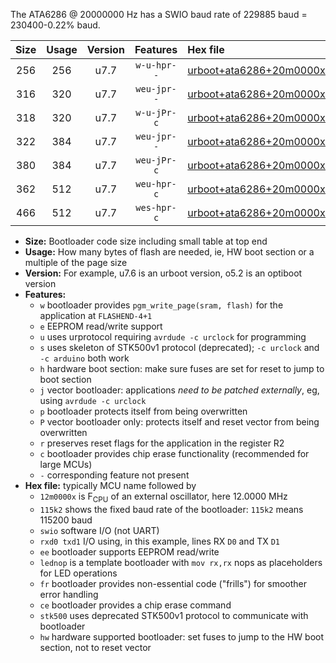 The ATA6286 @ 20000000 Hz has a SWIO baud rate of 229885 baud = 230400-0.22% baud.

|Size|Usage|Version|Features|Hex file|
|:-:|:-:|:-:|:-:|:--|
|256|256|u7.7|`w-u-hpr--`|[urboot+ata6286+20m0000x++230k4_swio_rxb0_txb1_lednop_hw.hex](https://raw.githubusercontent.com/stefanrueger/urboot.hex/main/mcus/ata6286/external_oscillator/fcpu+20m0000_Hz/br++230k4_bps/urboot+ata6286+20m0000x++230k4_swio_rxb0_txb1_lednop_hw.hex)|
|316|320|u7.7|`weu-jpr--`|[urboot+ata6286+20m0000x++230k4_swio_rxb0_txb1_ee.hex](https://raw.githubusercontent.com/stefanrueger/urboot.hex/main/mcus/ata6286/external_oscillator/fcpu+20m0000_Hz/br++230k4_bps/urboot+ata6286+20m0000x++230k4_swio_rxb0_txb1_ee.hex)|
|318|320|u7.7|`w-u-jPr-c`|[urboot+ata6286+20m0000x++230k4_swio_rxb0_txb1_lednop_fr_ce.hex](https://raw.githubusercontent.com/stefanrueger/urboot.hex/main/mcus/ata6286/external_oscillator/fcpu+20m0000_Hz/br++230k4_bps/urboot+ata6286+20m0000x++230k4_swio_rxb0_txb1_lednop_fr_ce.hex)|
|322|384|u7.7|`weu-jpr--`|[urboot+ata6286+20m0000x++230k4_swio_rxb0_txb1_ee_lednop.hex](https://raw.githubusercontent.com/stefanrueger/urboot.hex/main/mcus/ata6286/external_oscillator/fcpu+20m0000_Hz/br++230k4_bps/urboot+ata6286+20m0000x++230k4_swio_rxb0_txb1_ee_lednop.hex)|
|380|384|u7.7|`weu-jPr-c`|[urboot+ata6286+20m0000x++230k4_swio_rxb0_txb1_ee_lednop_fr_ce.hex](https://raw.githubusercontent.com/stefanrueger/urboot.hex/main/mcus/ata6286/external_oscillator/fcpu+20m0000_Hz/br++230k4_bps/urboot+ata6286+20m0000x++230k4_swio_rxb0_txb1_ee_lednop_fr_ce.hex)|
|362|512|u7.7|`weu-hpr-c`|[urboot+ata6286+20m0000x++230k4_swio_rxb0_txb1_ee_lednop_fr_ce_hw.hex](https://raw.githubusercontent.com/stefanrueger/urboot.hex/main/mcus/ata6286/external_oscillator/fcpu+20m0000_Hz/br++230k4_bps/urboot+ata6286+20m0000x++230k4_swio_rxb0_txb1_ee_lednop_fr_ce_hw.hex)|
|466|512|u7.7|`wes-hpr-c`|[urboot+ata6286+20m0000x++230k4_swio_rxb0_txb1_ee_lednop_fr_ce_stk500_hw.hex](https://raw.githubusercontent.com/stefanrueger/urboot.hex/main/mcus/ata6286/external_oscillator/fcpu+20m0000_Hz/br++230k4_bps/urboot+ata6286+20m0000x++230k4_swio_rxb0_txb1_ee_lednop_fr_ce_stk500_hw.hex)|

- **Size:** Bootloader code size including small table at top end
- **Usage:** How many bytes of flash are needed, ie, HW boot section or a multiple of the page size
- **Version:** For example, u7.6 is an urboot version, o5.2 is an optiboot version
- **Features:**
  + `w` bootloader provides `pgm_write_page(sram, flash)` for the application at `FLASHEND-4+1`
  + `e` EEPROM read/write support
  + `u` uses urprotocol requiring `avrdude -c urclock` for programming
  + `s` uses skeleton of STK500v1 protocol (deprecated); `-c urclock` and `-c arduino` both work
  + `h` hardware boot section: make sure fuses are set for reset to jump to boot section
  + `j` vector bootloader: applications *need to be patched externally*, eg, using `avrdude -c urclock`
  + `p` bootloader protects itself from being overwritten
  + `P` vector bootloader only: protects itself and reset vector from being overwritten
  + `r` preserves reset flags for the application in the register R2
  + `c` bootloader provides chip erase functionality (recommended for large MCUs)
  + `-` corresponding feature not present
- **Hex file:** typically MCU name followed by
  + `12m0000x` is F<sub>CPU</sub> of an external oscillator, here 12.0000 MHz
  + `115k2` shows the fixed baud rate of the bootloader: `115k2` means 115200 baud
  + `swio` software I/O (not UART)
  + `rxd0 txd1` I/O using, in this example, lines RX `D0` and TX `D1`
  + `ee` bootloader supports EEPROM read/write
  + `lednop` is a template bootloader with `mov rx,rx` nops as placeholders for LED operations
  + `fr` bootloader provides non-essential code ("frills") for smoother error handling
  + `ce` bootloader provides a chip erase command
  + `stk500` uses deprecated STK500v1 protocol to communicate with bootloader
  + `hw` hardware supported bootloader: set fuses to jump to the HW boot section, not to reset vector
